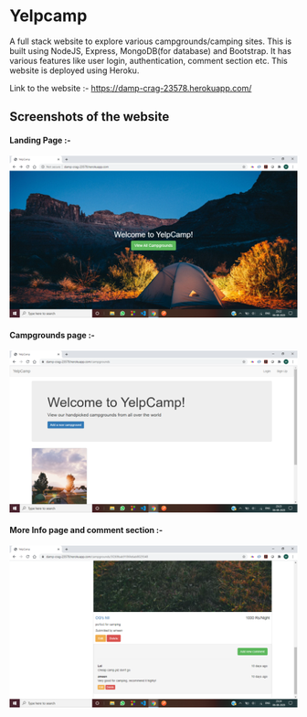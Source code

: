 # Yelpcamp

A full stack website to explore various campgrounds/camping sites. This is built using
NodeJS, Express, MongoDB(for database) and Bootstrap. It has various features like user
login, authentication, comment section etc. This website is deployed using Heroku.

Link to the website :- https://damp-crag-23578.herokuapp.com/

## Screenshots of the website

#### Landing Page :-

<img src="images/landing-page.png">


#### Campgrounds page :-

<img src="images/campgrounds.png">

#### More Info page and comment section :-

<img src="images/comment-section.png">
